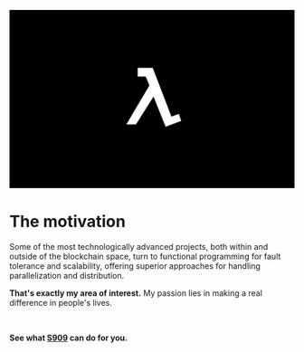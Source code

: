 ![Lambda image](./logo.png)
<h1>The motivation</h1>

Some of the most technologically advanced projects, both within and outside of the blockchain space, turn to functional programming for fault tolerance and scalability, offering superior approaches for handling parallelization and distribution.

**That's exactly my area of interest.** My passion lies in making a real difference in people's lives.

<br>

**See what [S909](https://github.com/cipherlogs/s909) can do for you.**
